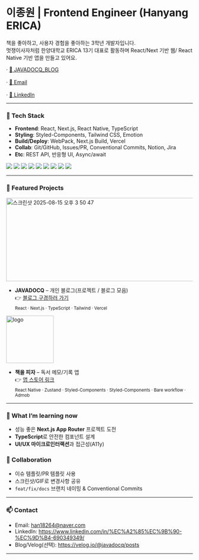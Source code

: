 <!-- Title -->
<h1 align="left">이종원 | Frontend Engineer (Hanyang ERICA)</h1>
<p align="left">
  책을 좋아하고, 사용자 경험을 좋아하는 3학년 개발자입니다.<br/>
  멋쟁이사자처럼 한양대학교 ERICA 13기 대표로 활동하며 React/Next 기반 웹/ React Native 기반 앱을 만들고 있어요.
</p>

<!-- Quick Links -->
<p align="left">
  · <a href="https://javadocq.vercel.app">🚀 JAVADOCQ_BLOG</a></br></br> · 
  <a href="mailto:han18264@naver.com">📧 Email</a></br></br> ·
  <a href="https://www.linkedin.com/in/%EC%A2%85%EC%9B%90-%EC%9D%B4-690349349/">🔗 LinkedIn</a>
</p>

---

### 🧰 Tech Stack
- **Frontend**: React, Next.js, React Native, TypeScript  
- **Styling**: Styled-Components, Tailwind CSS, Emotion
- **Build/Deploy**: WebPack, Next.js Build, Vercel  
- **Collab**: Git/GitHub, Issues/PR, Conventional Commits, Notion, Jira
- **Etc**: REST API, 반응형 UI, Async/await

<!-- Skill Badges -->
<p>
  <img src="https://img.shields.io/badge/React-20232A?logo=react&logoColor=61DAFB" />
  <img src="https://img.shields.io/badge/Next.js-000000?logo=nextdotjs&logoColor=white" />
  <img src="https://img.shields.io/badge/React%20Native-20232A?logo=react&logoColor=61DAFB" />
  <img src="https://img.shields.io/badge/TypeScript-3178C6?logo=typescript&logoColor=white" />
  <img src="https://img.shields.io/badge/TailwindCSS-06B6D4?logo=tailwindcss&logoColor=white" />
  <img src="https://img.shields.io/badge/styled--components-DB7093?logo=styledcomponents&logoColor=white" />
  <img src="https://img.shields.io/badge/Emotion-D26AC2?logo=emotion&logoColor=white" />
  <img src="https://img.shields.io/badge/Git-F05032?logo=git&logoColor=white" />
  <img src="https://img.shields.io/badge/Vercel-000000?logo=vercel&logoColor=white" />
</p>

---

### 🧩 Featured Projects
<!-- 프로젝트 카드를 더 꾸미고 싶다면 각 레포에 배지/스크린샷을 추가하세요 -->
<img width="550" height="225" alt="스크린샷 2025-08-15 오후 3 50 47" src="https://github.com/user-attachments/assets/7d135310-97be-42e8-a97c-ccd5d2d178f3" /></br>
- **JAVADOCQ** – 개인 블로그(프로젝트 / 블로그 모음)</br>
  👉 [블로그 구경하러 가기](https://javadocq.vercel.app)</br>
  <sub>React · Next.js · TypeScript · Tailwind · Vercel</sub>
  
<img width="128" height="128" alt="logo" src="https://github.com/user-attachments/assets/31404adf-146d-4aa2-8502-6baf8252a2d1" /></br>
- **책을 피자** – 독서 메모/기록 앱   
  👉 [앱 스토어 링크](https://apps.apple.com/kr/app/%EC%B1%85%EC%9D%84-%ED%94%BC%EC%9E%90-%EC%A0%9C%EC%9D%BC-%ED%8E%B8%EB%A6%AC%ED%95%98%EA%B3%A0-%EA%B0%90%EC%84%B1%EC%A0%81%EC%9D%B8-%EB%8F%85%EC%84%9C-%EA%B8%B0%EB%A1%9D-%EC%95%B1/id6748723998)  
  <sub>React Native · Zustand · Styled-Components · Styled-Components · Bare workflow · Admob</sub>


---

### 📝 What I’m learning now
- 성능 좋은 **Next.js App Router** 프로젝트 도전
- **TypeScript**로 안전한 컴포넌트 설계
- **UI/UX 마이크로인터랙션**과 접근성(A11y)

### 🤝 Collaboration
- 이슈 템플릿/PR 템플릿 사용
- 스크린샷/GIF로 변경사항 공유
- `feat/fix/docs` 브랜치 네이밍 & Conventional Commits

---

### 📫 Contact
- Email: han18264@naver.com
- LinkedIn: https://www.linkedin.com/in/%EC%A2%85%EC%9B%90-%EC%9D%B4-690349349/
- Blog/Velog(선택): https://velog.io/@javadocq/posts

---
